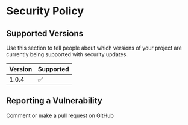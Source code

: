 # Security Policy

## Supported Versions

Use this section to tell people about which versions of your project are
currently being supported with security updates.

| Version | Supported          |
| ------- | ------------------ |
| 1.0.4   | :white_check_mark: |

## Reporting a Vulnerability

Comment or make a pull request on GitHub
